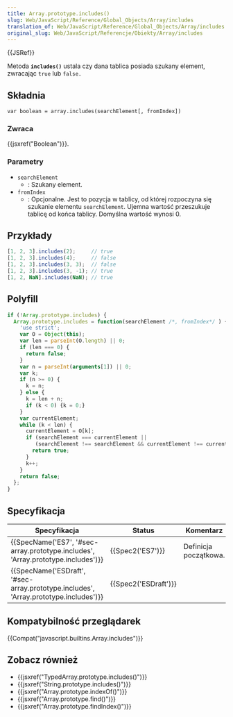 ```yaml
---
title: Array.prototype.includes()
slug: Web/JavaScript/Reference/Global_Objects/Array/includes
translation_of: Web/JavaScript/Reference/Global_Objects/Array/includes
original_slug: Web/JavaScript/Referencje/Obiekty/Array/includes
---
```

{{JSRef}}

Metoda **`includes()`** ustala czy dana tablica posiada szukany element, zwracając `true` lub `false.`

## Składnia

    var boolean = array.includes(searchElement[, fromIndex])

### Zwraca

{{jsxref("Boolean")}}.

### Parametry

- `searchElement`
  - : Szukany element.
- `fromIndex`
  - : Opcjonalne. Jest to pozycja w tablicy, od której rozpoczyna się szukanie elementu `searchElement`. Ujemna wartość przeszukuje tablicę od końca tablicy. Domyślna wartość wynosi 0.

## Przykłady

```js
[1, 2, 3].includes(2);     // true
[1, 2, 3].includes(4);     // false
[1, 2, 3].includes(3, 3);  // false
[1, 2, 3].includes(3, -1); // true
[1, 2, NaN].includes(NaN); // true
```

## Polyfill

```js
if (!Array.prototype.includes) {
  Array.prototype.includes = function(searchElement /*, fromIndex*/ ) {
    'use strict';
    var O = Object(this);
    var len = parseInt(O.length) || 0;
    if (len === 0) {
      return false;
    }
    var n = parseInt(arguments[1]) || 0;
    var k;
    if (n >= 0) {
      k = n;
    } else {
      k = len + n;
      if (k < 0) {k = 0;}
    }
    var currentElement;
    while (k < len) {
      currentElement = O[k];
      if (searchElement === currentElement ||
         (searchElement !== searchElement && currentElement !== currentElement)) { // NaN !== NaN
        return true;
      }
      k++;
    }
    return false;
  };
}
```

## Specyfikacja

| Specyfikacja                                                                                                     | Status                       | Komentarz             |
| ---------------------------------------------------------------------------------------------------------------- | ---------------------------- | --------------------- |
| {{SpecName('ES7', '#sec-array.prototype.includes', 'Array.prototype.includes')}}     | {{Spec2('ES7')}}         | Definicja początkowa. |
| {{SpecName('ESDraft', '#sec-array.prototype.includes', 'Array.prototype.includes')}} | {{Spec2('ESDraft')}} |                       |

## Kompatybilność przeglądarek

{{Compat("javascript.builtins.Array.includes")}}

## Zobacz również

- {{jsxref("TypedArray.prototype.includes()")}}
- {{jsxref("String.prototype.includes()")}}
- {{jsxref("Array.prototype.indexOf()")}}
- {{jsxref("Array.prototype.find()")}}
- {{jsxref("Array.prototype.findIndex()")}}
